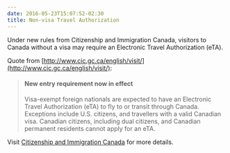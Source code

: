 ```yaml
---
date: 2016-05-23T15:07:52-02:30
title: Non-visa Travel Authorization
---
```


Under new rules from Citizenship and Immigration Canada, visitors to Canada
without a visa may require an Electronic Travel Authorization (eTA).

<!--more-->

Quote from
[http://www.cic.gc.ca/english/visit/](http://www.cic.gc.ca/english/visit/):

> #### New entry requirement now in effect
>
> Visa-exempt foreign nationals are expected to have an Electronic Travel Authorization (eTA) to fly to or transit through Canada. Exceptions include U.S. citizens, and travellers with a valid Canadian visa. Canadian citizens, including dual citizens, and Canadian permanent residents cannot apply for an eTA.


Visit
[Citizenship and Immigration Canada](http://www.cic.gc.ca/english/visit)
for more details.
